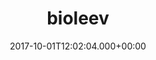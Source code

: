 ---
# GLOBAL 
layout: casestudy
page_type: casestudy
title: bioleev
published: true
links_visible: true

#SEO
seo_title:  Case Study Bioleev | Identyfikacja Wizualna Marki Kosmetycznej
seo_description: |-
  Projekt identyfikacji wizualnych na potrzeby wizerunkowe i sprzedażowe  Koncepcja minimalistyczna nawiązująca do natury  i ekologii.
main_keywords:
  - identyfikacja wizualna bioleev
  
#HREFLANGS
display_hreflangs: false
hreflangs:

#MENU 
top_line:
  menu_title: bioleev
  cta_title:

#SETTINGS
show_contact_in_footer: true

# CASESTUDY layout
cta_buttons:
  - name: Wyceń podobny projekt
    link: /kontakt.html
  - name: Wyceń podobny projekt
    link: /kontakt.html
testimonial_on_index: true
casestudy_on_index: false
cta: Case study bioleev


date: 2017-10-01T12:02:04.000+00:00 


intro: 
  title: Naturalna moc <strong>kosmetyków</strong>
  content: |-
    Bioleev to polska marka kosmetyków naturalnych, które bazują na oryginalnych recepturach. Wszystkie produkty wykorzystują wyłącznie wysokiej jakości składniki, których działanie zostało przebadane. Ich produkcja nie jest masową, lecz odbywa się na zasadach manufaktury i trudno znaleźć podobną propozycję na drogeryjnych półkach.


header:
  title: Naturalna moc <strong>kosmetyków</strong>
  intro: |-
   Podstawą projektu było stworzenie unikalnej identyfikacji wizualnej inspirowanej naturą i ekologią, wyróżniającej się na tle konkurencji. Bardzo ważnym punktem było odniesienie się do najważniejszych wartości marki i prostego składu oferowanych przez nią kosmetyków. Opracowane koncepcje graficzne zostały wykorzystane w działaniach związanych z budową wizerunku, jak i sprzedażą. 

  main_photo:  /uploads/bioleev-OG-image.jpg


screens:
  mobile_1:
    img: /uploads/casestudy-bioleev-mobile.jpg
    cover: /uploads/casestudy-bioleev-mobile.jpg
    alt:
  desktop_1:
    img: /uploads/casestudy-bioleev-desktop.jpg
    cover: /uploads/casestudy-bioleev-desktop.jpg
    alt:
colors:
  main: "000"
  devices_border: "000"


company: bioleev
company_logo: /uploads/logo-bioleev.svg
watermark: /uploads/bioleev-watermark.svg


customer_opinion:
  person:
  position:
  photo:
  quotation:
  quotation_small:
  quotation_sentence:


  
project_categories:
  - _services/branding.md
project_technologies:

project_range:
  - design


steps:
- name: Wyzwania
  icon: /uploads/graphic-challenges.svg
  desc:  |-
    {:.list.list-positive}
    * Opracowanie identyfikacji wizualnej na potrzeby działań wizerunkowych i sprzedażowych.
    * Przygotowanie logo nawiązującego do profilu marki, która stawia na naturalne składniki i inspiruje się ekologią.
    * Zaprojektowanie etykiet produktowych w minimalistycznej koncepcji, wyróżniającej się na tle konkurencyjnych produktów.
- name: Proces
  icon: /uploads/graphic-process.svg
  desc:  |-
    {:.list.list-positive}
    * Analiza rynku, opracowanie koncepcji nawiązującej do przewodniego hasła marki "live with nature" i motywu roślinnego.
    * Wstępne przygotowanie logotypu, a następnie pełnej typografii na potrzeby marki.
    * Zaprojektowanie dedykowanej identyfikacji wizualnej o uniwersalnym, ponadczasowym charakterze.
- name: Rezultaty
  icon: /uploads/graphic-result.svg
  desc:  |-
    {:.list.list-positive}
    * Prosta kreacja w czerni i bieli oraz logo - symbol naturalnych składników, podstawy kosmetyków marki Bioleev.
    * Etykiety produktów promocyjnych - próbek kosmetyków oraz pełnowartościowych z dedykowanymi grafikami.
    * Ulotka informacyjna kwasu - eksponująca produkt i najważniejsze informacje na jego temat.

presentation:
  -
    graphic: /uploads/casestudy-bioleev-pic-1.jpg
    graphic_title:  
    graphic_full_width: true
    graphic_size: 4
    content:  |-
      Podstawą każdego biznesu jest dobra identyfikacja wizualna. Może ona wpływać na potencjał rozwojowy firmy, a tym samym zwiększenie przychodów i zysków. Poprawnie zbudowane komunikaty są podstawą zaufania klienta - a to ono jest najważniejsze i wzbudza bodźce zakupowe. Stworzona przez nasz zespół identyfikacja wizualna firmy wyróżnia się, a jednocześnie nawiązuje do jej głównej misji. Biznes opierający się na takich podstawach daje kontrolę nad wizerunkiem i produktami.
    content_size: 4
  -
    graphic: /uploads/casestudy-bioleev-pic-2.jpg
    graphic_title: 
    graphic_full_width: true
    graphic_size: 4
    content:  |-
      ## Projekt logo
      Podstawowym punktem, od którego wyszedł nasz zespół była koncepcja logo. Na tym etapie uwzględniliśmy symetryczne kształty poszczególnych liter. Jego projekt opiera się o koła oraz linie. W ten sposób został stworzony cały opis - co można zauważyć na wstępnych szkicach. Jedynym elementem, który wyróżnia się w tym obszarze, jest linia, będąca podstawą łodygi, która jest nachylona w naturalny sposób - jak roślina. Można także zauważyć, że sam listek nawiązuje do projektu opartego na wspomnianych kołach. 
    content_size: 4
  -
    graphic: /uploads/casestudy-bioleev-pic-3.jpg
    graphic_title: 
    graphic_full_width: true
    graphic_size: 4
    content:  |-
     Prosty design sprawia, że logo dobrze prezentuje się zarówno w opcji, w której przeważa czerń, jak i w opcji z dominującą bielą.
    content_size: 4
  -
    graphic: /uploads/casestudy-bioleev-pic-4.jpg
    graphic_title: 
    graphic_full_width: true
    graphic_size: 4
    content:  |-
      ## Etykiety i opakowania produktów
      Na uwagę zasługuje koncepcja opakowań kosmetyków. W tym zakresie można wyróżnić dwa typy produktów, do których stworzyliśmy projekty.

      Pierwszym są kwasy. Zarówno buteleczka, jak i karton, w który zapakowany jest kosmetyk, zostały utrzymane w opcji minimalistycznej. Konieczne było jednak jej uzupełnienie o taki wzór, który wyróżniałby się czymś na tle pozostałego asortymentu firmy. W przypadku kwasu hialuronowego postawiliśmy na motyw fal, który jednoznacznie kojarzy się z wodą, a tym samym nawilżeniem skóry. Jest to jedno z podstawowych zadań, jakie z założenia ma spełniać kosmetyk - przekaz jest prosty. Klasyczna czerń sprawia, że całość prezentuje się niezwykle elegancko.

    content_size: 4
  -
    graphic: /uploads/casestudy-bioleev-pic-5.jpg
    graphic_title: 
    graphic_full_width: true
    graphic_size: 4
    content:  |-
      Drugą kategorią są olejki. W celu wyróżniania ich na tle pozostałych produktów zastosowaliśmy tutaj koncepcję z przewagą bieli. To również pewne nawiązanie do działania produktów, które są skuteczne, a jednocześnie delikatne dla skóry człowieka z uwagi na zawartość najlepszych, naturalnych składników. Na każdym typie olejku klient otrzymuje graficzną informację wskazującą, z jakich produktów został wyprodukowany: orzechy macadamia, wiesiołek, słodkie migdały, czarnuszka.
    content_size: 4
  -
    graphic: /uploads/casestudy-bioleev-pic-6.jpg
    graphic_title: 
    graphic_full_width: true
    graphic_size: 4
    content:  |-
      ## Ulotka informacyjna
      W bardzo prosty sposób została zaprojektowana ulotka informacyjna. W czytelny sposób zostały przedstawione na niej wszelkie informacje dotyczące kosmetyku oraz działania. Wyróżnione zostało to, co najważniejsze. Wygląd projektu można zaobserwować na przykładzie kwasu hialuronowego.
    content_size: 4
---